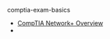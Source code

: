 comptia-exam-basics


- [CompTIA Network+ Overview](https://www.comptia.org/faq/network/what-is-on-the-comptia-network-exam)
- []()